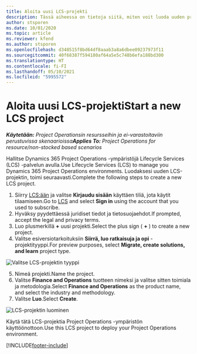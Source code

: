 ```yaml
---
title: Aloita uusi LCS-projekti
description: Tässä aiheessa on tietoja siitä, miten voit luoda uuden projektin LCS:ssä Project Operations -ympäristöä varten.
author: stsporen
ms.date: 10/01/2020
ms.topic: article
ms.reviewer: kfend
ms.author: stsporen
ms.openlocfilehash: d348515f8bd64df8aaab3a8a6dbee09237973f11
ms.sourcegitcommit: 40f68387f594180af64a5e5c748b6efa188bd300
ms.translationtype: HT
ms.contentlocale: fi-FI
ms.lasthandoff: 05/10/2021
ms.locfileid: "5995572"
---
```

# <a name="start-a-new-lcs-project"></a><span data-ttu-id="384ed-103">Aloita uusi LCS-projekti</span><span class="sxs-lookup"><span data-stu-id="384ed-103">Start a new LCS project</span></span>

<span data-ttu-id="384ed-104">_**Käytetään:** Project Operationsin resursseihin ja ei-varastoitaviin perustuvissa skenaarioissa_</span><span class="sxs-lookup"><span data-stu-id="384ed-104">_**Applies To:** Project Operations for resource/non-stocked based scenarios_</span></span>

<span data-ttu-id="384ed-105">Hallitse Dynamics 365 Project Operations -ympäristöjä Lifecycle Services (LCS) -palvelun avulla.</span><span class="sxs-lookup"><span data-stu-id="384ed-105">Use Lifecycle Services (LCS) to manage you Dynamics 365 Project Operations environments.</span></span> <span data-ttu-id="384ed-106">Luodaksesi uuden LCS-projektin, toimi seuraavasti.</span><span class="sxs-lookup"><span data-stu-id="384ed-106">Complete the following steps to create a new LCS project.</span></span>

1. <span data-ttu-id="384ed-107">Siirry [LCS:ään](https://lcs.dynamics.com/Logon/Index) ja valitse **Kirjaudu sisään** käyttäen tiliä, jota käytit tilaamiseen.</span><span class="sxs-lookup"><span data-stu-id="384ed-107">Go to [LCS](https://lcs.dynamics.com/Logon/Index) and select **Sign in** using the account that you used to subscribe.</span></span>
2. <span data-ttu-id="384ed-108">Hyväksy pyydettäessä juridiset tiedot ja tietosuojaehdot.</span><span class="sxs-lookup"><span data-stu-id="384ed-108">If prompted, accept the legal and privacy terms.</span></span>
3. <span data-ttu-id="384ed-109">Luo plusmerkillä **+** uusi projekti.</span><span class="sxs-lookup"><span data-stu-id="384ed-109">Select the plus sign ( **+** ) to create a new project.</span></span>
4. <span data-ttu-id="384ed-110">Valitse esiversiotarkoituksiin **Siirrä, luo ratkaisuja ja opi** -projektityyppi.</span><span class="sxs-lookup"><span data-stu-id="384ed-110">For preview purposes, select **Migrate, create solutions, and learn** project type.</span></span>

  ![Valitse LCS-projektin tyyppi](./media/create-lcs-1.png)

5. <span data-ttu-id="384ed-112">Nimeä projekti.</span><span class="sxs-lookup"><span data-stu-id="384ed-112">Name the project.</span></span> 
6. <span data-ttu-id="384ed-113">Valitse **Finance and Operations** tuotteen nimeksi ja valitse sitten toimiala ja metodologia.</span><span class="sxs-lookup"><span data-stu-id="384ed-113">Select **Finance and Operations** as the product name, and select the industry and methodology.</span></span> 
7. <span data-ttu-id="384ed-114">Valitse **Luo**.</span><span class="sxs-lookup"><span data-stu-id="384ed-114">Select **Create**.</span></span>

![LCS-projektin luominen](./media/create-lcs-2.png)

<span data-ttu-id="384ed-116">Käytä tätä LCS-projektia Project Operations -ympäristön käyttöönottoon.</span><span class="sxs-lookup"><span data-stu-id="384ed-116">Use this LCS project to deploy your Project Operations environment.</span></span>



[!INCLUDE[footer-include](../includes/footer-banner.md)]